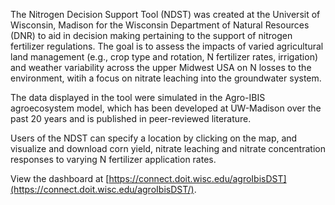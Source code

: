 The Nitrogen Decision Support Tool (NDST) was created at the Universit of Wisconsin, Madison for the Wisconsin Department of Natural Resources (DNR) to aid in
decision making pertaining to the support of nitrogen fertilizer regulations. The goal is to assess the impacts of varied agricultural land management 
(e.g., crop type and rotation, N fertilizer rates, irrigation) and weather variability across the upper Midwest USA on N losses to the environment, witih a focus
on nitrate leaching into the groundwater system. 

The data displayed in the tool were simulated in the Agro-IBIS agroecosystem model, which has been developed at UW-Madison over the past 20 years and is published in peer-reviewed literature. 

Users of the NDST can specify a location by clicking on the map, and visualize and download corn yield, nitrate leaching and nitrate concentration responses to varying N fertilizer application rates.

View the dashboard at [https://connect.doit.wisc.edu/agroIbisDST](https://connect.doit.wisc.edu/agroIbisDST/).
